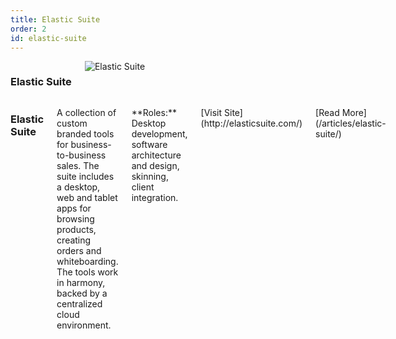 ```yaml
---
title: Elastic Suite
order: 2
id: elastic-suite
---
```


<div id="elastic-splash" class="clearfix splash">
    <div class="twelve columns">
        <h3>Elastic Suite</h3>
        <img src="/images/work/elastic/splash.jpg" alt="Elastic Suite"/>
    </div>
    <div class="four columns">
        <h3>Elastic Suite</h3>
        <p>
            A collection of custom branded tools for business-to-business sales. The suite includes a desktop, web and tablet apps for browsing products, creating orders and whiteboarding. The tools work in harmony, backed by a centralized cloud environment.
        </p>
        <p>
            **Roles:** Desktop development, software architecture and design, skinning, client integration.
        </p>
        <p class="highlight">
            [Visit Site](http://elasticsuite.com/)
        </p>
        <p class="highlight">
            [Read More](/articles/elastic-suite/)
        </p>
    </div>
</div>